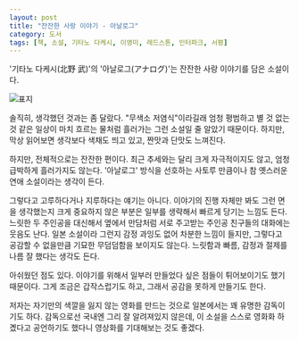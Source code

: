```yaml
---
layout: post
title: "잔잔한 사랑 이야기 - 아날로그"
category: 도서
tags: [책, 소설, 기타노 다케시, 이영미, 레드스톤, 인터파크, 서평]
---
```


'기타노 다케시(北野 武)'의
'아날로그(アナログ)'는
잔잔한 사랑 이야기를 담은 소설이다.

![표지](https://lh3.googleusercontent.com/-yissj9mO6BwrX2r5lwEpWNpjKveuaVOsXutOqDjUVSg4wMWzfJwYNjgYCnFX3SQK4F_oWrxjwr4zg=s480)

솔직히, 생각했던 것과는 좀 달랐다.
"무색소 저염식"이라길래 엄청 평범하고 별 것 없는 것 같은 일상이
마치 흐르는 물처럼 흘러가는 그런 소설일 줄 알았기 때문이다.
하지만, 막상 읽어보면 생각보다 색채도 띄고 있고,
짠맛과 단맛도 느껴진다.

하지만, 전체적으로는 잔잔한 편이다.
최근 추세와는 달리 크게 자극적이지도 않고,
엄청 급박하게 흘러가지도 않는다.
'아날로그' 방식을 선호하는 사토루 만큼이나
참 옛스러운 연애 소설이라는 생각이 든다.

그렇다고 고루하다거나 지루하다는 얘기는 아니다.
이야기의 진행 자체만 봐도 그런 면을 생각했는지 크게 중요하지 않은 부분은 일부를 생략해서 빠르게 당기는 느낌도 든다.
느릿한 두 주인공을 대신해서
옆에서 만담처럼 서로 주고받는 주인공 친구들의 대화에는 웃음도 난다.
일본 소설이라 그런지 감정 과잉도 없어 차분한 느낌이 들지만,
그렇다고 공감할 수 없을만큼 기묘한 무덤덤함을 보이지도 않는다.
느릿함과 빠름, 감정과 절제를 나름 잘 했다는 생각도 든다.

아쉬웠던 점도 있다.
이야기를 위해서 일부러 만들었다 싶은 점들이 튀어보이기도 했기 때문이다.
그게 조금은 갑작스럽기도 하고, 그래서 공감을 못하게 만들기도 한다.

저자는 자기만의 색깔을 잃지 않는 영화를 만드는 것으로 일본에서는 꽤 유명한 감독이기도 하다.
감독으로선 국내엔 그리 잘 알려져있지 않은데,
이 소설을 스스로 영화화 하곘다고 공언하기도 했다니
영상화를 기대해보는 것도 좋겠다.
